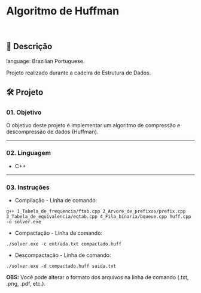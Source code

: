 # Algoritmo de Huffman

&nbsp;

## 📃 Descrição

language: Brazilian Portuguese.

Projeto realizado durante a cadeira de Estrutura de Dados.

## 🛠️ Projeto

### 01. Objetivo

O objetivo deste projeto é implementar um algoritmo de compressão e descompressão de dados (Huffman).

---

### 02. Linguagem

- C++

---

### 03. Instruções

- Compilação - Linha de comando:

```
g++ 1_Tabela_de_frequencia/ftab.cpp 2_Arvore_de_prefixos/prefix.cpp 3_Tabela_de_equivalencia/eqtab.cpp 4_Fila_binaria/bqueue.cpp huff.cpp -o solver.exe
```

- Compactação - Linha de comando:

```
./solver.exe -c entrada.txt compactado.huff
```

- Descompactação - Linha de comando:

```
./solver.exe -d compactado.huff saida.txt
```

**OBS:** Você pode alterar o formato dos arquivos na linha de comando (.txt, .png, .pdf, etc.).
